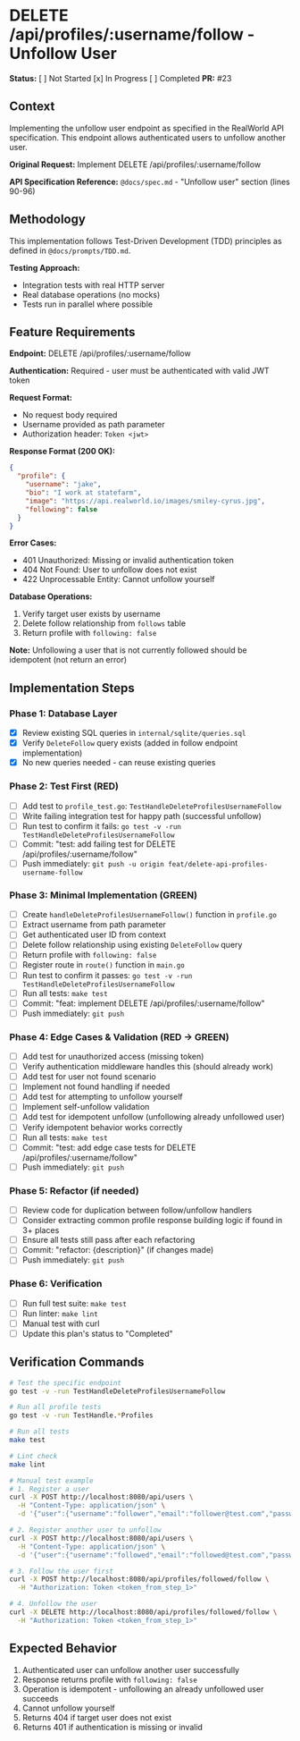 # DELETE /api/profiles/:username/follow - Unfollow User

**Status:** [ ] Not Started [x] In Progress [ ] Completed
**PR:** #23

## Context

Implementing the unfollow user endpoint as specified in the RealWorld API specification. This endpoint allows authenticated users to unfollow another user.

**Original Request:** Implement DELETE /api/profiles/:username/follow

**API Specification Reference:** `@docs/spec.md` - "Unfollow user" section (lines 90-96)

## Methodology

This implementation follows Test-Driven Development (TDD) principles as defined in `@docs/prompts/TDD.md`.

**Testing Approach:**
- Integration tests with real HTTP server
- Real database operations (no mocks)
- Tests run in parallel where possible

## Feature Requirements

**Endpoint:** DELETE /api/profiles/:username/follow

**Authentication:** Required - user must be authenticated with valid JWT token

**Request Format:**
- No request body required
- Username provided as path parameter
- Authorization header: `Token <jwt>`

**Response Format (200 OK):**
```json
{
  "profile": {
    "username": "jake",
    "bio": "I work at statefarm",
    "image": "https://api.realworld.io/images/smiley-cyrus.jpg",
    "following": false
  }
}
```

**Error Cases:**
- 401 Unauthorized: Missing or invalid authentication token
- 404 Not Found: User to unfollow does not exist
- 422 Unprocessable Entity: Cannot unfollow yourself

**Database Operations:**
1. Verify target user exists by username
2. Delete follow relationship from `follows` table
3. Return profile with `following: false`

**Note:** Unfollowing a user that is not currently followed should be idempotent (not return an error)

## Implementation Steps

### Phase 1: Database Layer

- [x] Review existing SQL queries in `internal/sqlite/queries.sql`
- [x] Verify `DeleteFollow` query exists (added in follow endpoint implementation)
- [x] No new queries needed - can reuse existing queries

### Phase 2: Test First (RED)

- [ ] Add test to `profile_test.go`: `TestHandleDeleteProfilesUsernameFollow`
- [ ] Write failing integration test for happy path (successful unfollow)
- [ ] Run test to confirm it fails: `go test -v -run TestHandleDeleteProfilesUsernameFollow`
- [ ] Commit: "test: add failing test for DELETE /api/profiles/:username/follow"
- [ ] Push immediately: `git push -u origin feat/delete-api-profiles-username-follow`

### Phase 3: Minimal Implementation (GREEN)

- [ ] Create `handleDeleteProfilesUsernameFollow()` function in `profile.go`
- [ ] Extract username from path parameter
- [ ] Get authenticated user ID from context
- [ ] Delete follow relationship using existing `DeleteFollow` query
- [ ] Return profile with `following: false`
- [ ] Register route in `route()` function in `main.go`
- [ ] Run test to confirm it passes: `go test -v -run TestHandleDeleteProfilesUsernameFollow`
- [ ] Run all tests: `make test`
- [ ] Commit: "feat: implement DELETE /api/profiles/:username/follow"
- [ ] Push immediately: `git push`

### Phase 4: Edge Cases & Validation (RED → GREEN)

- [ ] Add test for unauthorized access (missing token)
- [ ] Verify authentication middleware handles this (should already work)
- [ ] Add test for user not found scenario
- [ ] Implement not found handling if needed
- [ ] Add test for attempting to unfollow yourself
- [ ] Implement self-unfollow validation
- [ ] Add test for idempotent unfollow (unfollowing already unfollowed user)
- [ ] Verify idempotent behavior works correctly
- [ ] Run all tests: `make test`
- [ ] Commit: "test: add edge case tests for DELETE /api/profiles/:username/follow"
- [ ] Push immediately: `git push`

### Phase 5: Refactor (if needed)

- [ ] Review code for duplication between follow/unfollow handlers
- [ ] Consider extracting common profile response building logic if found in 3+ places
- [ ] Ensure all tests still pass after each refactoring
- [ ] Commit: "refactor: {description}" (if changes made)
- [ ] Push immediately: `git push`

### Phase 6: Verification

- [ ] Run full test suite: `make test`
- [ ] Run linter: `make lint`
- [ ] Manual test with curl
- [ ] Update this plan's status to "Completed"

## Verification Commands

```bash
# Test the specific endpoint
go test -v -run TestHandleDeleteProfilesUsernameFollow

# Run all profile tests
go test -v -run TestHandle.*Profiles

# Run all tests
make test

# Lint check
make lint

# Manual test example
# 1. Register a user
curl -X POST http://localhost:8080/api/users \
  -H "Content-Type: application/json" \
  -d '{"user":{"username":"follower","email":"follower@test.com","password":"password"}}'

# 2. Register another user to unfollow
curl -X POST http://localhost:8080/api/users \
  -H "Content-Type: application/json" \
  -d '{"user":{"username":"followed","email":"followed@test.com","password":"password"}}'

# 3. Follow the user first
curl -X POST http://localhost:8080/api/profiles/followed/follow \
  -H "Authorization: Token <token_from_step_1>"

# 4. Unfollow the user
curl -X DELETE http://localhost:8080/api/profiles/followed/follow \
  -H "Authorization: Token <token_from_step_1>"
```

## Expected Behavior

1. Authenticated user can unfollow another user successfully
2. Response returns profile with `following: false`
3. Operation is idempotent - unfollowing an already unfollowed user succeeds
4. Cannot unfollow yourself
5. Returns 404 if target user does not exist
6. Returns 401 if authentication is missing or invalid
